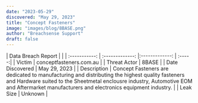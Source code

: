 ```yaml
---
date: "2023-05-29"
discovered: "May 29, 2023"
title: "Concept Fasteners"
image: "images/blog/8BASE.png"
author: "Breachsense Support"
draft: false
---
```


| Data Breach Report           |              | 
| :-----------: | :-------------:     |:-------------:    | :-----:|
| Victim      | conceptfasteners.com.au      | 
| Threat Actor      | 8BASE      | 
| Date Discovered      | May 29, 2023      | 
| Description      | Concept Fasteners are dedicated to manufacturing and distributing the highest quality fasteners and Hardware suited to the Sheetmetal enclousre industry, Automotive EOM and Aftermarket manufacturers and electronics equipment industry.      | 
| Leak Size      | Unknown      | 

